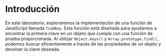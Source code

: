 # Introducción

En este laboratorio, exploraremos la implementación de una función de JavaScript llamada `findKey`. Esta función está diseñada para ayudarnos a encontrar la primera clave en un objeto que cumpla con una función de prueba proporcionada. Al utilizar `Object.keys()` y `Array.prototype.find()`, podemos buscar eficientemente a través de las propiedades de un objeto y devolver la clave deseada.
